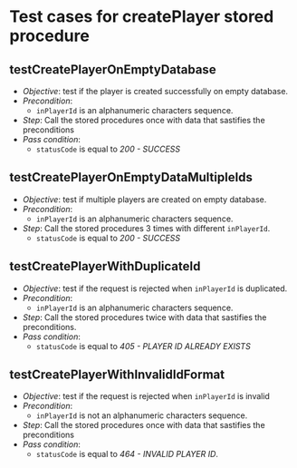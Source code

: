 Test cases for createPlayer stored procedure
===

testCreatePlayerOnEmptyDatabase
---
+ _Objective_: test if the player is created successfully on empty database.
+ _Precondition_:
    + `inPlayerId` is an alphanumeric characters sequence.
+ _Step_: Call the stored procedures once with data that sastifies the preconditions
+ _Pass condition_:
    + `statusCode` is equal to *200 - SUCCESS*


testCreatePlayerOnEmptyDataMultipleIds
---
+ _Objective_: test if multiple players are created on empty database.
+ _Precondition_:
    + `inPlayerId` is an alphanumeric characters sequence.
+ _Step_: Call the stored procedures 3 times with different `inPlayerId`.
    + `statusCode` is equal to *200 - SUCCESS*


testCreatePlayerWithDuplicateId
---
+ _Objective_: test if the request is rejected when `inPlayerId` is duplicated.
+ _Precondition_:
    + `inPlayerId` is an alphanumeric characters sequence.
+ _Step_: Call the stored procedures twice with data that sastifies the preconditions.
+ _Pass condition_:
    + `statusCode` is equal to *405 - PLAYER ID ALREADY EXISTS*


testCreatePlayerWithInvalidIdFormat
---
+ _Objective_: test if the request is rejected when `inPlayerId` is invalid
+ _Precondition_:
    + `inPlayerId` is not an alphanumeric characters sequence.
+ _Step_: Call the stored procedures once with data that sastifies the preconditions
+ _Pass condition_:
    + `statusCode` is equal to *464 - INVALID PLAYER ID*.